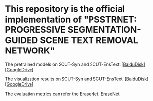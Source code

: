  # This repository is the official implementation of  "PSSTRNET: PROGRESSIVE SEGMENTATION-GUIDED SCENE TEXT REMOVAL NETWORK" 
The pretrained models on SCUT-Syn and SCUT-EnsText.  [[BaiduDisk](https://pan.baidu.com/s/1WhMUeI2CPNGsKJSCghuKrA?pwd=m5o6)] [[GoogleDrive](https://drive.google.com/file/d/1YpxKbFQnzO2jcDd2nzEwsJWgmDq-S0Ty/view?usp=share_link)]

The visualization results on SCUT-Syn and SCUT-EnsText.  [[BaiduDisk](https://pan.baidu.com/s/1AFfFodf1DufiflbEA8caMw?pwd=nph4)] [[GoogleDrive](https://drive.google.com/file/d/1hwt_gNzii0KkrqFP6GhpDHd3am4s7eOu/view?usp=share_link)]

The evaluation metrics can refer the EraseNet. [EraseNet](https://github.com/lcy0604/EraseNet)
